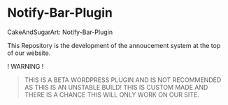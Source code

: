 # Notify-Bar-Plugin
CakeAndSugarArt: Notify-Bar-Plugin

This Repository is the development of the annoucement system at the top of our website.

! WARNING !
> THIS IS A BETA WORDPRESS PLUGIN AND IS NOT RECOMMENDED AS THIS IS AN UNSTABLE BUILD!
> THIS IS CUSTOM MADE AND THERE IS A CHANCE THIS WILL ONLY WORK ON OUR SITE.


